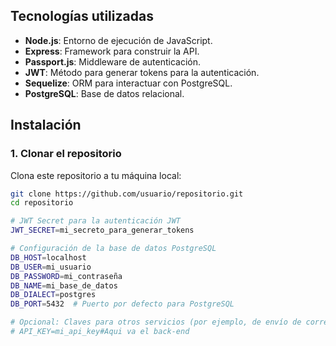 ## Tecnologías utilizadas

- **Node.js**: Entorno de ejecución de JavaScript.
- **Express**: Framework para construir la API.
- **Passport.js**: Middleware de autenticación.
- **JWT**: Método para generar tokens para la autenticación.
- **Sequelize**: ORM para interactuar con PostgreSQL.
- **PostgreSQL**: Base de datos relacional.

## Instalación

### 1. Clonar el repositorio

Clona este repositorio a tu máquina local:

```bash
git clone https://github.com/usuario/repositorio.git
cd repositorio

# JWT Secret para la autenticación JWT
JWT_SECRET=mi_secreto_para_generar_tokens

# Configuración de la base de datos PostgreSQL
DB_HOST=localhost
DB_USER=mi_usuario
DB_PASSWORD=mi_contraseña
DB_NAME=mi_base_de_datos
DB_DIALECT=postgres
DB_PORT=5432  # Puerto por defecto para PostgreSQL

# Opcional: Claves para otros servicios (por ejemplo, de envío de correos, API de terceros, etc.)
# API_KEY=mi_api_key#Aqui va el back-end
